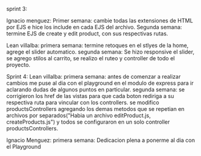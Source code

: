 sprint 3:

Ignacio menguez:
Primer semana: cambie todas las extensiones de HTML por EJS e hice los include en cada EJS del archivo.
Segunda semana: termine EJS de create y edit product, con sus respectivas rutas.

Lean villalba: 
primera semana: 
termine retoques en el stlyes de la home, agrege el slider automatico.
segunda semana: Se hizo responsive el slider, se agrego stilos al carrito, se realizo el ruteo y controller de todo el proyecto.


Sprint 4:
Lean villalba: 
primera semana: antes de comenzar a realizar cambios me puse al dia con el playground en el modulo de express para ir aclarando dudas de algunos puntos en particular.
segunda semana: se corrigieron los href de las vistas para que cada boton rediriga a su respectiva ruta para vincular con los controllers.
se modifico productsControllers agregando los demas metodos que se repetian en archivos por separados("Habia un archivo editProduct.js, createProducts.js") y todos se configuraron en un solo controller productsControllers.

Ignacio Menguez: 
primera semana: Dedicacion plena a ponerme al dia con el Playground 